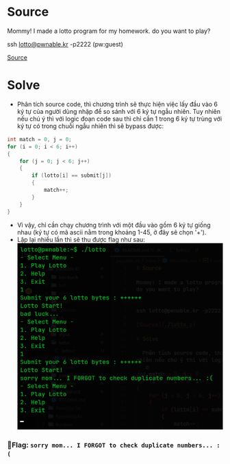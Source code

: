 # Source

Mommy! I made a lotto program for my homework.
do you want to play?


ssh lotto@pwnable.kr -p2222 (pw:guest)

[Source](./lotto.c)

# Solve

- Phân tích source code, thì chương trình sẽ thực hiện việc lấy đầu vào 6 ký tự của người dùng nhập để so sánh với 6 ký tự ngẫu nhiên. Tuy nhiên nếu chú ý thì với logic đoạn code sau thì chỉ cần 1 trong 6 ký tự trùng với ký tự có trong chuỗi ngẫu nhiên thì sẽ bypass được:
```c
int match = 0, j = 0;
for (i = 0; i < 6; i++)
{
    for (j = 0; j < 6; j++)
    {
        if (lotto[i] == submit[j])
        {
            match++;
        }
    }
}
```
- Vì vậy, chỉ cần chạy chương trình với một đầu vào gồm 6 ký tự giống nhau (ký tự có mã ascii nằm trong khoảng 1-45, ở đây sẽ chọn '+').
- Lặp lại nhiều lần thì sẽ thu được flag như sau:
![Alt text](image.png)

### 🚩Flag: `sorry mom... I FORGOT to check duplicate numbers... :(`